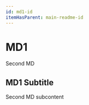 ```yaml
---
id: md1-id
itemHasParent: main-readme-id
---
```


# MD1
Second MD
## MD1 Subtitle
Second MD subcontent
